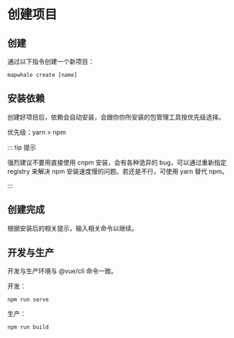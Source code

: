 # 创建项目

## 创建

通过以下指令创建一个新项目：

```
mapwhale create [name]
```

## 安装依赖

创建好项目后，依赖会自动安装，会跟你你所安装的包管理工具按优先级选择。

优先级：yarn > npm

::: tip 提示

强烈建议不要用直接使用 cnpm 安装，会有各种诡异的 bug，可以通过重新指定 registry 来解决 npm 安装速度慢的问题。若还是不行，可使用 yarn 替代 npm。

:::

## 创建完成

根据安装后的相关提示，输入相关命令以继续。

## 开发与生产

开发与生产环境与 @vue/cli 命令一致。

开发：

```
npm run serve
```

生产：

```
npm run build
```
